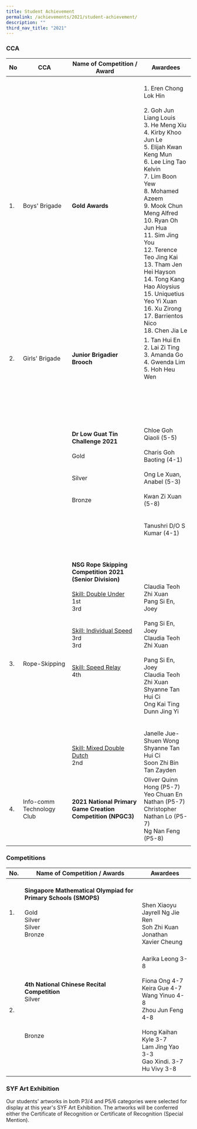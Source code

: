 ```yaml
---
title: Student Achievement
permalink: /achievements/2021/student-achievement/
description: ""
third_nav_title: "2021"
---
```

### CCA

| No | CCA | Name of Competition / Award | Awardees |
|---|---|---|---|
|  1. |  Boys' Brigade | **Gold Awards**   | <br>1. Eren Chong Lok Hin<br><br>2. Goh Jun Liang Louis<br>3. He Meng Xiu<br>4. Kirby Khoo Jun Le<br>5. Elijah Kwan Keng Mun<br>6. Lee Ling Tao Kelvin<br>7. Lim Boon Yew<br>8. Mohamed Azeem<br>9. Mook Chun Meng Alfred<br>10. Ryan Oh Jun Hua<br>11. Sim Jing You<br>12. Terence Teo Jing Kai<br>13. Tham Jen Hei Hayson<br>14. Tong Kang Hao Aloysius<br>15. Uniquetius Yeo Yi Xuan<br>16. Xu Zirong<br>17. Barrientos Nico<br>18. Chen Jia Le  |
| 2. | Girls' Brigade | **Junior Brigadier Brooch** | 1. Tan Hui En<br>2. Lai Zi Ting<br>3. Amanda Go<br>4. Gwenda Lim<br>5. Hoh Heu Wen |
|   |   |  **Dr Low Guat Tin Challenge 2021**<br><br>Gold<br><br><br>Silver<br><br><br>Bronze | <br><br><br><br><br><br>Chloe Goh Qiaoli (5-5)<br><br>Charis Goh Baoting (4-1)<br><br>Ong Le Xuan, Anabel (5-3)<br><br>Kwan Zi Xuan (5-8)<br><br><br>Tanushri D/O S Kumar (4-1)<br><br><br> |
| 3. | Rope-Skipping | **NSG Rope Skipping Competition 2021<br>(Senior Division)**<br><br><u>Skill: Double Under</u><br>1st<br>3rd<br><br><br><u>Skill: Individual Speed</u><br>3rd<br>3rd<br><br><br><u>Skill: Speed Relay</u><br>4th<br><br><Br><Br><Br><br><br><br><br><br><u>Skill: Mixed Double Dutch</u><br>2nd | <br><br><br><br>Claudia Teoh Zhi Xuan<br>Pang Si En, Joey<br><br>Pang Si En, Joey<br>Claudia Teoh Zhi Xuan<br><br>Pang Si En, Joey<br>Claudia Teoh Zhi Xuan<br>Shyanne Tan Hui Ci<br>Ong Kai Ting<br>Dunn Jing Yi<br><br><br>Janelle Jue-Shuen Wong<br>Shyanne Tan Hui Ci<br>Soon Zhi Bin<br>Tan Zayden |
| 4.  |  Info-comm Technology Club |  **2021 National Primary Game Creation Competition (NPGC3)** | Oliver Quinn Hong (P5-7)<br>Yeo Chuan En Nathan (P5-7)<br>Christopher Nathan Lo (P5-7)<br>Ng Nan Feng (P5-8)  |
| | |

### Competitions

| No. | Name of Competition / Awards | Awardees |
|---|---|---|
| 1. | **Singapore Mathematical Olympiad for Primary Schools (SMOPS)**<br><br>Gold<br>Silver<br>Silver<br>Bronze | <br><br><br>Shen Xiaoyu<br>Jayrell Ng Jie Ren<br>Soh Zhi Kuan Jonathan <br>Xavier Cheung |
| 2. | **4th National Chinese Recital Competition** <br>Silver <br><br><br><br><br>Bronze | <br>Aarika Leong 3-8<br><br>Fiona Ong 4-7<br>Keira Gue 4-7<br>Wang Yinuo 4-8<br>Zhou Jun Feng 4-8<br><br>Hong Kaihan Kyle 3-7<br>Lam Jing Yao 3-3<br>Gao Xindi. 3-7<br>Hu Vivy 3-8 |
| | | 

### SYF Art Exhibition

Our students' artworks in both P3/4 and P5/6 categories were selected for display at this year's SYF Art Exhibition. The artworks will be conferred either the Certificate of Recognition or Certificate of Recognition (Special Mention).